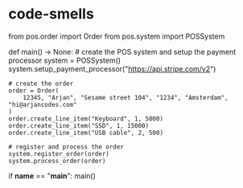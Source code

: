 # code-smells

from pos.order import Order
from pos.system import POSSystem


def main() -> None:
    # create the POS system and setup the payment processor
    system = POSSystem()
    system.setup_payment_processor("https://api.stripe.com/v2")

    # create the order
    order = Order(
        12345, "Arjan", "Sesame street 104", "1234", "Amsterdam", "hi@arjancodes.com"
    )
    order.create_line_item("Keyboard", 1, 5000)
    order.create_line_item("SSD", 1, 15000)
    order.create_line_item("USB cable", 2, 500)

    # register and process the order
    system.register_order(order)
    system.process_order(order)


if __name__ == "__main__":
    main()
